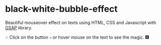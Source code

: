 # black-white-bubble-effect

Beautiful mouseover effect on texts using HTML, CSS and Javascript with [GSAP](https://gsap.com) library.

💡 Click on the button ```→``` or hover mouse on the text to see the magic. 🎆

